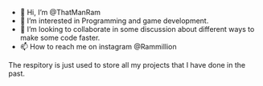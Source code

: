 - 👋 Hi, I’m @ThatManRam
- 👀 I’m interested in Programming and game development.
- 💞️ I’m looking to collaborate in some discussion about different ways to make some code faster.
- 📫 How to reach me on instagram @Rammillion

The respitory is just used to store all my projects that I have done in the past.

